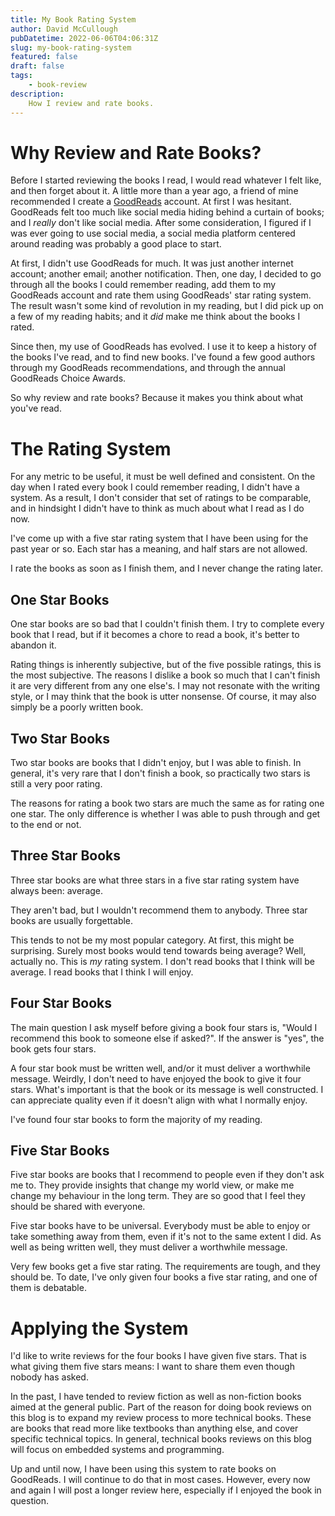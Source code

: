 ```yaml
---
title: My Book Rating System
author: David McCullough
pubDatetime: 2022-06-06T04:06:31Z
slug: my-book-rating-system
featured: false
draft: false
tags: 
    - book-review
description:
    How I review and rate books.
---
```


# Why Review and Rate Books?
Before I started reviewing the books I read, I would read whatever I felt like, and then forget about it.
A little more than a year ago, a friend of mine recommended I create a [GoodReads](https://www.goodreads.com/) account.
At first I was hesitant. GoodReads felt too much like social media hiding behind a curtain of books; and I _really_ don't like social media.
After some consideration, I figured if I was ever going to use social media, a social media platform centered around reading was probably a good place to start.

At first, I didn't use GoodReads for much. It was just another internet account; another email; another notification.
Then, one day, I decided to go through all the books I could remember reading, add them to my GoodReads account and rate them using GoodReads' star rating system.
The result wasn't some kind of revolution in my reading, but I did pick up on a few of my reading habits; and it _did_ make me think about the books I rated.

Since then, my use of GoodReads has evolved.
I use it to keep a history of the books I've read, and to find new books.
I've found a few good authors through my GoodReads recommendations, and through the annual GoodReads Choice Awards.

So why review and rate books?
Because it makes you think about what you've read.

# The Rating System
For any metric to be useful, it must be well defined and consistent.
On the day when I rated every book I could remember reading, I didn't have a system.
As a result, I don't consider that set of ratings to be comparable, and in hindsight I didn't have to think as much about what I read as I do now.

I've come up with a five star rating system that I have been using for the past year or so.
Each star has a meaning, and half stars are not allowed.

I rate the books as soon as I finish them, and I never change the rating later.

## One Star Books
One star books are so bad that I couldn't finish them. 
I try to complete every book that I read, but if it becomes a chore to read a book, it's better to abandon it.

Rating things is inherently subjective, but of the five possible ratings, this is the most subjective.
The reasons I dislike a book so much that I can't finish it are very different from any one else's.
I may not resonate with the writing style, or I may think that the book is utter nonsense.
Of course, it may also simply be a poorly written book.

## Two Star Books
Two star books are books that I didn't enjoy, but I was able to finish.
In general, it's very rare that I don't finish a book, so practically two stars is still a very poor rating.

The reasons for rating a book two stars are much the same as for rating one one star.
The only difference is whether I was able to push through and get to the end or not.

##  Three Star Books
Three star books are what three stars in a five star rating system have always been: average.

They aren't bad, but I wouldn't recommend them to anybody.
Three star books are usually forgettable.

This tends to not be my most popular category.
At first, this might be surprising.
Surely most books would tend towards being average? 
Well, actually no.
This is _my_ rating system.
I don't read books that I think will be average.
I read books that I think I will enjoy.

## Four Star Books
The main question I ask myself before giving a book four stars is, "Would I recommend this book to someone else if asked?".
If the answer is "yes", the book gets four stars.

A four star book must be written well, and/or it must deliver a worthwhile message.
Weirdly, I don't need to have enjoyed the book to give it four stars.
What's important is that the book or its message is well constructed. 
I can appreciate quality even if it doesn't align with what I normally enjoy.

I've found four star books to form the majority of my reading.

## Five Star Books
Five star books are books that I recommend to people even if they don't ask me to.
They provide insights that change my world view, or make me change my behaviour in the long term.
They are so good that I feel they should be shared with everyone.

Five star books have to be universal.
Everybody must be able to enjoy or take something away from them, even if it's not to the same extent I did.
As well as being written well, they must deliver a worthwhile message.

Very few books get a five star rating.
The requirements are tough, and they should be.
To date, I've only given four books a five star rating, and one of them is debatable.

# Applying the System
I'd like to write reviews for the four books I have given five stars.
That is what giving them five stars means: I want to share them even though nobody has asked.

In the past, I have tended to review fiction as well as non-fiction books aimed at the general public.
Part of the reason for doing book reviews on this blog is to expand my review process to more technical books.
These are books that read more like textbooks than anything else, and cover specific technical topics.
In general, technical books reviews on this blog will focus on embedded systems and programming.

Up and until now, I have been using this system to rate books on GoodReads.
I will continue to do that in most cases.
However, every now and again I will post a longer review here, especially if I enjoyed the book in question.

